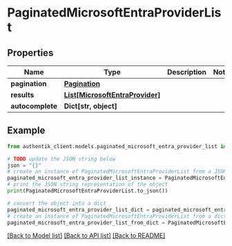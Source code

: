 # PaginatedMicrosoftEntraProviderList


## Properties

Name | Type | Description | Notes
------------ | ------------- | ------------- | -------------
**pagination** | [**Pagination**](Pagination.md) |  | 
**results** | [**List[MicrosoftEntraProvider]**](MicrosoftEntraProvider.md) |  | 
**autocomplete** | **Dict[str, object]** |  | 

## Example

```python
from authentik_client.models.paginated_microsoft_entra_provider_list import PaginatedMicrosoftEntraProviderList

# TODO update the JSON string below
json = "{}"
# create an instance of PaginatedMicrosoftEntraProviderList from a JSON string
paginated_microsoft_entra_provider_list_instance = PaginatedMicrosoftEntraProviderList.from_json(json)
# print the JSON string representation of the object
print(PaginatedMicrosoftEntraProviderList.to_json())

# convert the object into a dict
paginated_microsoft_entra_provider_list_dict = paginated_microsoft_entra_provider_list_instance.to_dict()
# create an instance of PaginatedMicrosoftEntraProviderList from a dict
paginated_microsoft_entra_provider_list_from_dict = PaginatedMicrosoftEntraProviderList.from_dict(paginated_microsoft_entra_provider_list_dict)
```
[[Back to Model list]](../README.md#documentation-for-models) [[Back to API list]](../README.md#documentation-for-api-endpoints) [[Back to README]](../README.md)


